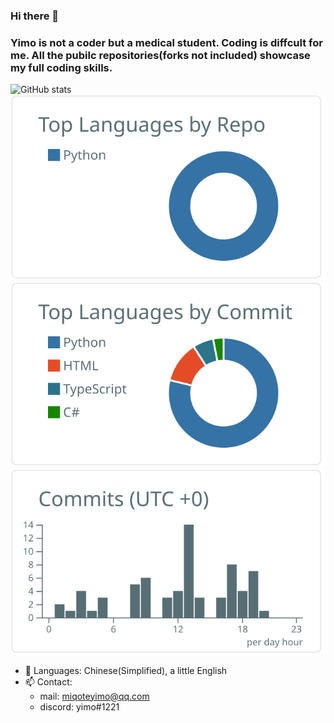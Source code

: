 ### Hi there 👋

### Yimo is not a coder but a medical student. Coding is diffcult for me. All the pubilc repositories(forks not included) showcase my full coding skills.

![GitHub stats](https://github-readme-stats.vercel.app/api?username=yimo0908&show_icons=true&theme=vue)
![](https://raw.githubusercontent.com/yimo0908/github-profile-summary-cards/master/profile-summary-card-output/default/1-repos-per-language.svg)
![](https://raw.githubusercontent.com/yimo0908/github-profile-summary-cards/master/profile-summary-card-output/default/2-most-commit-language.svg)
![](https://raw.githubusercontent.com/yimo0908/github-profile-summary-cards/master/profile-summary-card-output/default/4-productive-time.svg)

- 💬 Languages: Chinese(Simplified), a little English
- 📫 Contact: 
  - mail: miqoteyimo@qq.com
  - discord: yimo#1221



